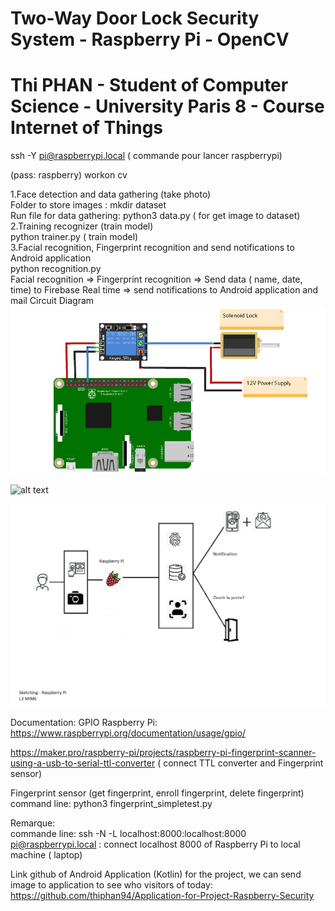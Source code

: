 # Two-Way Door Lock Security System - Raspberry Pi - OpenCV
# Thi PHAN - Student of Computer Science - University Paris 8 - Course Internet of Things

ssh -Y pi@raspberrypi.local ( commande pour lancer raspberrypi)

(pass: raspberry)
workon cv

1.Face detection and data gathering (take photo)<br />
Folder to store images : mkdir dataset <br />
Run file for data gathering: python3 data.py ( for get image to dataset)<br />
2.Training recognizer (train model)<br />
python trainer.py ( train model)<br />
3.Facial recognition, Fingerprint recognition and send notifications to Android application <br />
python recognition.py <br />
Facial recognition => Fingerprint recognition => Send data ( name, date, time) to Firebase Real time => send notifications to Android application and mail
Circuit Diagram<br />
![Screenshot](abc.png)

![alt text](./IMG_20210409_233416.jpg)

![alt text](./sketching.png)


Documentation: GPIO Raspberry Pi: https://www.raspberrypi.org/documentation/usage/gpio/


https://maker.pro/raspberry-pi/projects/raspberry-pi-fingerprint-scanner-using-a-usb-to-serial-ttl-converter ( connect TTL converter and Fingerprint sensor)

Fingerprint sensor (get fingerprint, enroll fingerprint, delete fingerprint)<br />
command line: python3 fingerprint_simpletest.py<br />

Remarque:<br />
commande line: ssh -N -L localhost:8000:localhost:8000 pi@raspberrypi.local : connect localhost 8000 of Raspberry Pi to local machine ( laptop)<br />

Link github of Android Application (Kotlin) for the project, we can send image to application to see who visitors of today:
https://github.com/thiphan94/Application-for-Project-Raspberry-Security
